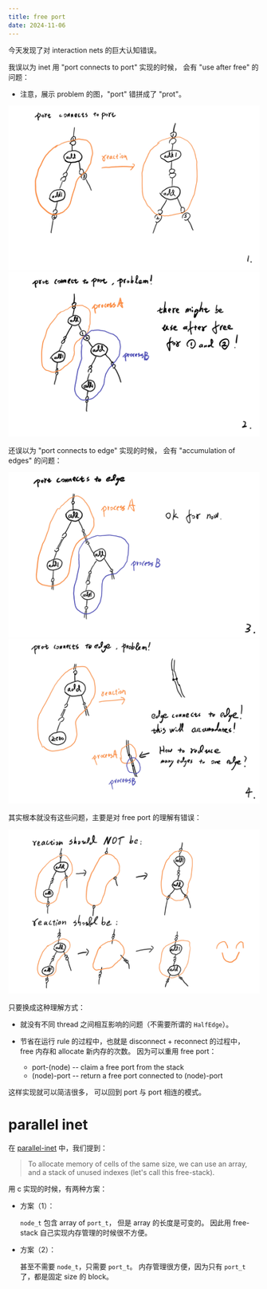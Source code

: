 ```yaml
---
title: free port
date: 2024-11-06
---
```


今天发现了对 interaction nets 的巨大认知错误。

我误以为 inet 用 "port connects to port" 实现的时候，
会有 "use after free" 的问题：

- 注意，展示 problem 的图，"port" 错拼成了 "prot"。

![](images/19-202411060548.jpg)
![](images/20-202411060552.jpg)

还误以为 "port connects to edge" 实现的时候，
会有 "accumulation of edges" 的问题：

![](images/21-202411060553.jpg)
![](images/22-202411060553.jpg)

其实根本就没有这些问题，主要是对 free port 的理解有错误：

![](images/23-202411060755.jpg)

只要换成这种理解方式：

- 就没有不同 thread 之间相互影响的问题（不需要所谓的 `HalfEdge`）。

- 节省在运行 rule 的过程中，也就是 disconnect + reconnect 的过程中，
  free 内存和 allocate 新内存的次数。
  因为可以重用 free port：
  - port-(node) -- claim a free port from the stack
  - (node)-port -- return a free port connected to (node)-port

这样实现就可以简洁很多，
可以回到 port 与 port 相连的模式。

# parallel inet

在 [parallel-inet](2023-11-30-parallel-inet.md) 中，我们提到：

> To allocate memory of cells of the same size,
> we can use an array, and a stack of unused indexes
> (let's call this free-stack).

用 c 实现的时候，有两种方案：

- 方案（1）：

  `node_t` 包含 array of `port_t`，
  但是 array 的长度是可变的。
  因此用 free-stack 自己实现内存管理的时候很不方便。

- 方案（2）：

  甚至不需要 `node_t`，只需要 `port_t`。
  内存管理很方便，因为只有 `port_t` 了，都是固定 size 的 block。
